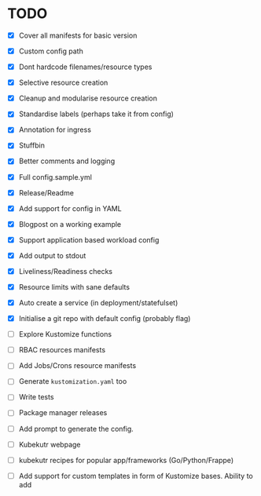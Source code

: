 # TODO

- [X] Cover all manifests for basic version

- [X] Custom config path

- [X] Dont hardcode filenames/resource types

- [X] Selective resource creation

- [X] Cleanup and modularise resource creation

- [X] Standardise labels (perhaps take it from config)

- [X] Annotation for ingress

- [X] Stuffbin

- [X] Better comments and logging

- [X] Full config.sample.yml

- [X] Release/Readme

- [X] Add support for config in YAML

- [x] Blogpost on a working example

- [x] Support application based workload config

- [x] Add output to stdout

- [x] Liveliness/Readiness checks

- [x] Resource limits with sane defaults

- [x] Auto create a service (in deployment/statefulset)

- [x] Initialise a git repo with default config (probably flag)

- [ ] Explore Kustomize functions

- [ ] RBAC resources manifests

- [ ] Add Jobs/Crons resource manifests

- [ ] Generate `kustomization.yaml` too

- [ ] Write tests

- [ ] Package manager releases

- [ ] Add prompt to generate the config.

- [ ] Kubekutr webpage

- [ ] kubekutr recipes for popular app/frameworks (Go/Python/Frappe)

- [ ] Add support for custom templates in form of Kustomize bases. Ability to add